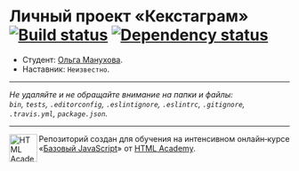 # Личный проект «Кекстаграм» [![Build status][travis-image]][travis-url] [![Dependency status][dependency-image]][dependency-url]

* Студент: [Ольга Манухова](https://up.htmlacademy.ru/javascript/7/user/217042).
* Наставник: `Неизвестно`.

---

_Не удаляйте и не обращайте внимание на папки и файлы:_<br>
_`bin`, `tests`, `.editorconfig`, `.eslintignore`, `.eslintrc`, `.gitignore`, `.travis.yml`, `package.json`._

---

<a href="https://htmlacademy.ru/intensive/javascript"><img align="left" width="50" height="50" title="HTML Academy" src="https://up.htmlacademy.ru/static/img/intensive/javascript/logo-for-github.svg"></a>

Репозиторий создан для обучения на интенсивном онлайн‑курсе «[Базовый JavaScript](https://htmlacademy.ru/intensive/javascript)» от [HTML Academy](https://htmlacademy.ru).

[travis-image]: https://travis-ci.org/htmlacademy-javascript/217042-kekstagram.svg?branch=master
[travis-url]: https://travis-ci.org/htmlacademy-javascript/217042-kekstagram
[dependency-image]: https://david-dm.org/htmlacademy-javascript/217042-kekstagram.svg?style=flat-square
[dependency-url]: https://david-dm.org/htmlacademy-javascript/217042-kekstagram
